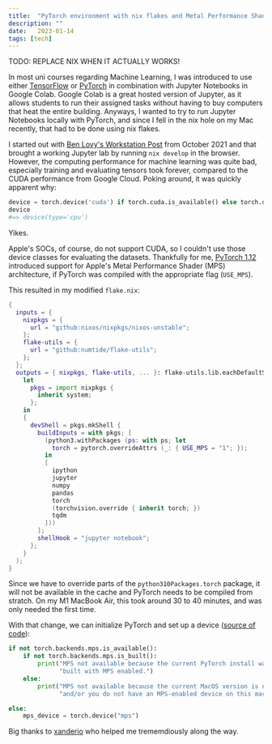 ```yaml
---
title:  "PyTorch environment with nix flakes and Metal Performance Shaders (MPS)"
description: ""
date:   2023-01-14
tags: [tech]
---
```


TODO: REPLACE NIX WHEN IT ACTUALLY WORKS!

In most uni courses regarding Machine Learning, I was introduced to use either [TensorFlow](https://www.tensorflow.org) or [PyTorch](https://pytorch.org) in combination with Jupyter Notebooks in Google Colab.
Google Colab is a great hosted version of Jupyter, as it allows students to run their assigned tasks without having to buy computers that heat the entire building.
Anyways, I wanted to try to run Jupyter Notebooks locally with PyTorch, and since I fell in the nix hole on my Mac recently, that had to be done using nix flakes.

I started out with [Ben Lovy's Workstation Post](https://dev.to/deciduously/workspace-management-with-nix-flakes-jupyter-notebook-example-2kke) from October 2021 and that brought a working Jupyter lab by running `nix develop` in the browser.
However, the computing performance for machine learning was quite bad, especially training and evaluating tensors took forever, compared to the CUDA performance from Google Cloud.
Poking around, it was quickly apparent why:

```python
device = torch.device('cuda') if torch.cuda.is_available() else torch.device('cpu')
device
#=> device(type='cpu')
```

Yikes.

Apple's SOCs, of course, do not support CUDA, so I couldn't use those device classes for evaluating the datasets.
Thankfully for me, [PyTorch 1.12](https://pytorch.org/blog/pytorch-1.12-released/#prototype-introducing-accelerated-pytorch-training-on-mac) introduced support for Apple's Metal Performance Shader (MPS) architecture, if PyTorch was compiled with the appropriate flag (`USE_MPS`).

This resulted in my modified `flake.nix`:

```nix
{
  inputs = {
    nixpkgs = {
      url = "github:nixos/nixpkgs/nixos-unstable";
    };
    flake-utils = {
      url = "github:numtide/flake-utils";
    };
  };
  outputs = { nixpkgs, flake-utils, ... }: flake-utils.lib.eachDefaultSystem (system:
    let
      pkgs = import nixpkgs {
        inherit system;
      };
    in
    {
      devShell = pkgs.mkShell {
        buildInputs = with pkgs; [
          (python3.withPackages (ps: with ps; let
            torch = pytorch.overrideAttrs (_: { USE_MPS = "1"; });
          in
          [
            ipython
            jupyter
            numpy
            pandas
            torch
            (torchvision.override { inherit torch; })
            tqdm
          ]))
        ];
        shellHook = "jupyter notebook";
      };
    }
  );
}
```

Since we have to override parts of the `python310Packages.torch` package, it will not be available in the cache and PyTorch needs to be compiled from stratch.
On my M1 MacBook Air, this took around 30 to 40 minutes, and was only needed the first time.

With that change, we can initialize PyTorch and set up a device ([source of code](https://pytorch.org/docs/stable/notes/mps.html)):
```python
if not torch.backends.mps.is_available():
    if not torch.backends.mps.is_built():
        print("MPS not available because the current PyTorch install was not "
              "built with MPS enabled.")
    else:
        print("MPS not available because the current MacOS version is not 12.3+ "
              "and/or you do not have an MPS-enabled device on this machine.")

else:
    mps_device = torch.device("mps")
```

Big thanks to [xanderio](https://xanderio.de) who helped me trememdiously along the way.
